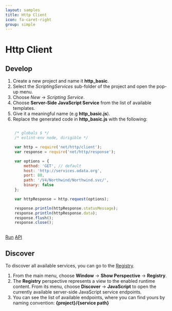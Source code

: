 ```yaml
---
layout: samples
title: Http Client
icon: fa-caret-right
group: simple
---
```


Http Client
===

Develop
--

1. Create a new project and name it **http_basic**.
2. Select the *ScriptingServices* sub-folder of the project and open the pop-up menu.
3. Choose *New* -> *Scripting Service*.
4. Choose **Server-Side JavaScript Service** from the list of available templates.
5. Give it a meaningful name (e.g **http_basic.js**).
6. Replace the generated code in **http_basic.js** with the following:

```javascript

	/* globals $ */
	/* eslint-env node, dirigible */

	var http = require('net/http/client');
	var response = require('net/http/response');

	var options = {
		method: 'GET', // default
		host: 'http://services.odata.org',
		port: 80,
		path: '/V4/Northwind/Northwind.svc/',
		binary: false 
	};

	var httpResponse = http.request(options);

	response.println(httpResponse.statusMessage);
	response.println(httpResponse.data);
	response.flush();
	response.close();
	
```

<div class="btn-toolbar pull-right">
	<a class="btn btn-warning" href="http://dirigible.eclipse.org/services/ui/anonymous.html?git=https://github.com/dirigiblelabs/sample_net_http_http_basic.git">Run</a>
	<a class="btn btn-info" href="http://www.dirigible.io/api/http_client.html">API</a>
</div>

Discover
--
To discover all available services, you can go to the [Registry](../help/registry.html).

1. From the main menu, choose **Window** -> **Show Perspective** -> **Registry**.
2. The **Registry** perspective represents a view to the enabled runtime content. From its menu, choose **Discover** -> **JavaScript** to open the currently available server-side JavaScript service endpoints.
3. You can see the list of available endpoints, where you can find yours by naming convention: **{project}/{service path}**
